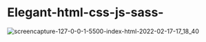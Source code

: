 # Elegant-html-css-js-sass-
![screencapture-127-0-0-1-5500-index-html-2022-02-17-17_18_40](https://user-images.githubusercontent.com/83158760/154506454-9dee352a-4f4d-4a03-ba96-28a72c37dc41.png)

